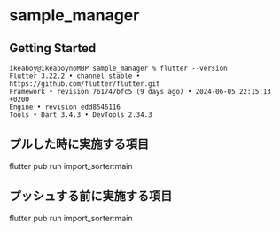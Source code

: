 # sample_manager

## Getting Started

```
ikeaboy@ikeaboynoMBP sample_manager % flutter --version
Flutter 3.22.2 • channel stable • https://github.com/flutter/flutter.git
Framework • revision 761747bfc5 (9 days ago) • 2024-06-05 22:15:13 +0200
Engine • revision edd8546116
Tools • Dart 3.4.3 • DevTools 2.34.3
```


## プルした時に実施する項目

flutter pub run import_sorter:main

## プッシュする前に実施する項目

flutter pub run import_sorter:main

